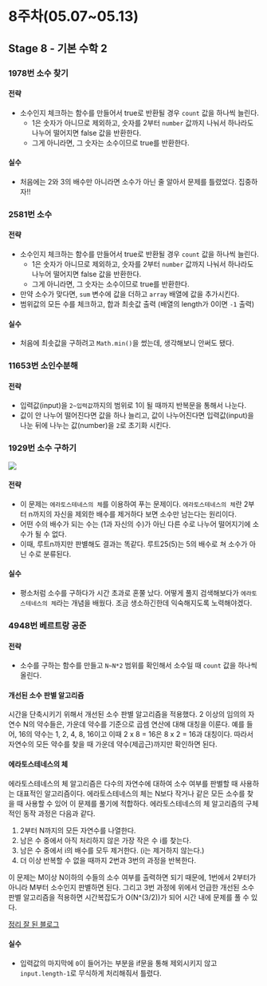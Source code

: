 # 8주차(05.07~05.13)

## Stage 8 - 기본 수학 2

### 1978번 소수 찾기

#### 전략

- 소수인지 체크하는 함수를 만들어서 true로 반환될 경우 `count` 값을 하나씩 늘린다.
  - 1은 숫자가 아니므로 제외하고, 숫자를 2부터 `number` 값까지 나눠서 하나라도 나누어 떨어지면 false 값을 반환한다.
  - 그게 아니라면, 그 숫자는 소수이므로 true를 반환한다.

#### 실수

- 처음에는 2와 3의 배수만 아니라면 소수가 아닌 줄 알아서 문제를 틀렸었다. 집중하자!!

### 2581번 소수

#### 전략

- 소수인지 체크하는 함수를 만들어서 true로 반환될 경우 `count` 값을 하나씩 늘린다.
  - 1은 숫자가 아니므로 제외하고, 숫자를 2부터 `number` 값까지 나눠서 하나라도 나누어 떨어지면 false 값을 반환한다.
  - 그게 아니라면, 그 숫자는 소수이므로 true를 반환한다.
- 만약 소수가 맞다면, `sum` 변수에 값을 더하고 `array` 배열에 값을 추가시킨다.
- 범위값의 모든 수를 체크하고, 합과 최솟값 출력 (배열의 length가 0이면 `-1` 출력)

#### 실수

- 처음에 최솟값을 구하려고 `Math.min()`을 썼는데, 생각해보니 안써도 됐다.

### 11653번 소인수분해

#### 전략

- 입력값(input)을 `2~입력값`까지의 범위로 1이 될 때까지 반복문을 통해서 나눈다.
- 값이 안 나누어 떨어진다면 값을 하나 늘리고, 값이 나누어진다면 입력값(input)을 나눈 뒤에 나누는 값(number)을 `2`로 초기화 시킨다.

### 1929번 소수 구하기

![](https://blog.kakaocdn.net/dn/b69C2I/btrj9l5evAu/Nl7ux67P1VAD4mAOiM0sKK/img.gif)

#### 전략

- 이 문제는 `에라토스테네스의 체`를 이용하여 푸는 문제이다. `에라토스테네스의 체`란 2부터 n까지의 자신을 제외한 배수를 제거하다 보면 소수만 남는다는 원리이다.
- 어떤 수의 배수가 되는 수는 (1과 자신의 수)가 아닌 다른 수로 나누어 떨어지기에 소수가 될 수 없다.
- 이때, 루트n까지만 판별해도 결과는 똑같다. 루트25(5)는 5의 배수로 쳐 소수가 아닌 수로 분류된다.

#### 실수

- 평소처럼 소수를 구하다가 시간 초과로 혼쭐 났다. 어떻게 풀지 검색해보다가 `에라토스테네스의 체`라는 개념을 배웠다. 조금 생소하긴한데 익숙해지도록 노력해야겠다.

### 4948번 베르트랑 공준

#### 전략

- 소수를 구하는 함수를 만들고 `N~N*2` 범위를 확인해서 소수일 때 `count` 값을 하나씩 올린다.

#### 개선된 소수 판별 알고리즘

시간을 단축시키기 위해서 개선된 소수 판별 알고리즘을 적용했다. 2 이상의 임의의 자연수 N의 약수들은, 가운데 약수를 기준으로 곱셈 연산에 대해 대칭을 이룬다. 예를 들어, 16의 약수는 1, 2, 4, 8, 16이고 이때 2 x 8 = 16은 8 x 2 = 16과 대칭이다. 따라서 자연수의 모든 약수를 찾을 때 가운데 약수(제곱근)까지만 확인하면 된다.

#### 에라토스테네스의 체

에라토스테네스의 체 알고리즘은 다수의 자연수에 대하여 소수 여부를 판별할 때 사용하는 대표적인 알고리즘이다. 에라토스테네스의 체는 N보다 작거나 같은 모든 소수를 찾을 때 사용할 수 있어 이 문제를 풀기에 적합하다. 에라토스테네스의 체 알고리즘의 구체적인 동작 과정은 다음과 같다.

1. 2부터 N까지의 모든 자연수를 나열한다.
2. 남은 수 중에서 아직 처리하지 않은 가장 작은 수 i를 찾는다.
3. 남은 수 중에서 i의 배수를 모두 제거한다. (i는 제거하지 않는다.)
4. 더 이상 반복할 수 없을 때까지 2번과 3번의 과정을 반복한다.

이 문제는 M이상 N이하의 수들의 소수 여부를 출력하면 되기 때문에, 1번에서 2부터가 아니라 M부터 소수인지 판별하면 된다. 그리고 3번 과정에 위에서 언급한 개선된 소수 판별 알고리즘을 적용하면 시간복잡도가 O(N^(3/2))가 되어 시간 내에 문제를 풀 수 있다.

[정리 잘 된 블로그](https://gywlsp.github.io/boj/1929/)

#### 실수

- 입력값의 마지막에 `0`이 들어가는 부분을 if문을 통해 제외시키지 않고 `input.length-1`로 무식하게 처리해줘서 틀렸다.
